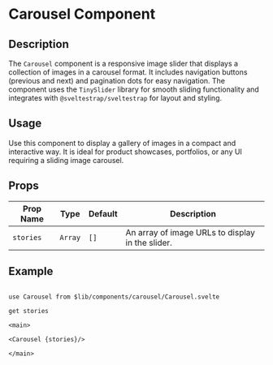 # Carousel Component

## Description

The `Carousel` component is a responsive image slider that displays a collection of images in a carousel format. It includes navigation buttons (previous and next) and pagination dots for easy navigation. The component uses the `TinySlider` library for smooth sliding functionality and integrates with `@sveltestrap/sveltestrap` for layout and styling.

## Usage

Use this component to display a gallery of images in a compact and interactive way. It is ideal for product showcases, portfolios, or any UI requiring a sliding image carousel.

## Props

| Prop Name | Type    | Default | Description                                      |
| --------- | ------- | ------- | ------------------------------------------------ |
| `stories` | `Array` | `[]`    | An array of image URLs to display in the slider. |

## Example

```agml

use Carousel from $lib/components/carousel/Carousel.svelte

get stories

<main>

<Carousel {stories}/>

</main>

```
